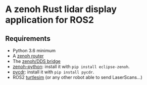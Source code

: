 # A zenoh Rust lidar display application for ROS2

## **Requirements**

 * Python 3.6 minimum
 * A [zenoh router](http://zenoh.io/docs/getting-started/quick-test/)
 * The [zenoh/DDS bridge](https://github.com/eclipse-zenoh/zenoh-plugin-dds#trying-it-out)
 * [zenoh-python](https://github.com/eclipse-zenoh/zenoh-python): install it with `pip install eclipse-zenoh`.
 * [pycdr](https://pypi.org/project/pycdr/): install it with `pip install pycdr`.
 * ROS2 [turtlesim](http://wiki.ros.org/turtlesim) (or any other robot able to send LaserScans...)
